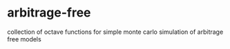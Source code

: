 # arbitrage-free
collection of octave functions for simple monte carlo simulation of arbitrage free models
